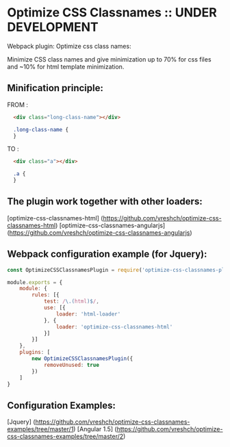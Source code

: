 # Optimize CSS Classnames :: UNDER DEVELOPMENT

Webpack plugin: Optimize css class names:

Minimize CSS class names and give minimization up to 70% for css files
and ~10% for html template minimization.

## Minification principle:

FROM :
```html
  <div class="long-class-name"></div>
```
```css
  .long-class-name {
  }
```
TO :
```html
  <div class="a"></div>
```
```css
  .a {
  }
```

## The plugin work together with other loaders:

[optimize-css-classnames-html] (https://github.com/vreshch/optimize-css-classnames-html)
[optimize-css-classnames-angularjs] (https://github.com/vreshch/optimize-css-classnames-angularjs)


## Webpack configuration example (for Jquery):

```js
const OptimizeCSSClassnamesPlugin = require('optimize-css-classnames-plugin');

module.exports = {
    module: {
        rules: [{
            test: /\.(html)$/,
            use: [{
                loader: 'html-loader'
            }, {
                loader: 'optimize-css-classnames-html'
            }]
        }]
    },
    plugins: [
        new OptimizeCSSClassnamesPlugin({
            removeUnused: true
        })
    ]
}
```

## Configuration Examples:
[Jquery] (https://github.com/vreshch/optimize-css-classnames-examples/tree/master/1)
[Angular 1.5] (https://github.com/vreshch/optimize-css-classnames-examples/tree/master/2)
